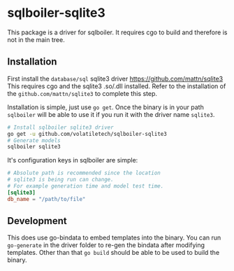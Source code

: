 # sqlboiler-sqlite3

This package is a driver for sqlboiler. It requires cgo to build and
therefore is not in the main tree.

## Installation

First install the `database/sql` sqlite3 driver https://github.com/mattn/sqlite3  
This requires cgo and the sqlite3 .so/.dll installed. Refer to the installation
of the `github.com/mattn/sqlite3` to complete this step.

Installation is simple, just use `go get`. Once the binary is in
your path `sqlboiler` will be able to use it if you run it with the
driver name `sqlite3`.

```bash
# Install sqlboiler sqlite3 driver
go get -u github.com/volatiletech/sqlboiler-sqlite3
# Generate models
sqlboiler sqlite3
```

It's configuration keys in sqlboiler are simple:

```toml
# Absolute path is recommended since the location
# sqlite3 is being run can change.
# For example generation time and model test time.
[sqlite3]
db_name = "/path/to/file"
```

## Development

This does use go-bindata to embed templates into the binary.
You can run `go-generate` in the driver folder to re-gen the bindata
after modifying templates. Other than that `go build` should be able to
be used to build the binary.
